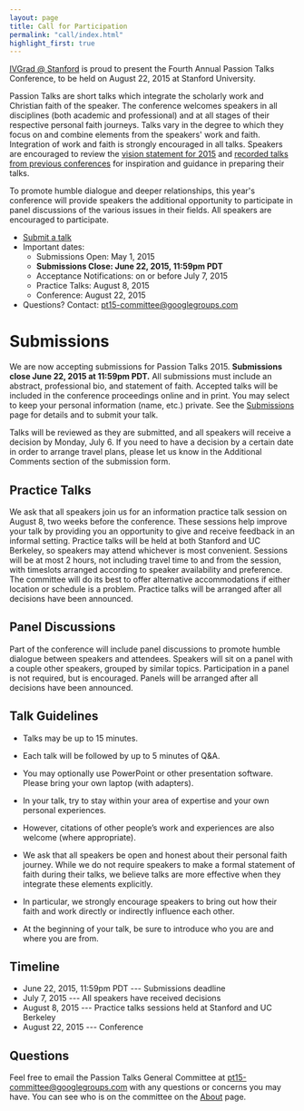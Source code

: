 ```yaml
---
layout: page
title: Call for Participation
permalink: "call/index.html"
highlight_first: true
---
```


<a href="http://ivgrad.stanford.edu/">IVGrad @ Stanford</a> is proud
to present the Fourth Annual Passion Talks Conference, to be held on
August 22, 2015 at Stanford University.

Passion Talks are short talks which integrate the scholarly work and
Christian faith of the speaker. The conference welcomes speakers in
all disciplines (both academic and professional) and at all stages of
their respective personal faith journeys. Talks vary in the degree to
which they focus on and combine elements from the speakers' work and
faith. Integration of work and faith is strongly encouraged in all
talks. Speakers are encouraged to review the
<a href="{{ site.baseurl }}/vision">vision statement for 2015</a> and
<a href="{{ site.baseurl }}/previous">recorded talks from previous
conferences</a> for inspiration and guidance in preparing their talks.

To promote humble dialogue and deeper relationships, this year's
conference will provide speakers the additional opportunity to
participate in panel discussions of the various issues in their
fields. All speakers are encouraged to participate.

  * <a href="{{ site.baseurl }}/submit">Submit a talk</a>
  * Important dates:
      * Submissions Open: May 1, 2015
      * **Submissions Close: June 22, 2015, 11:59pm PDT**
      * Acceptance Notifications: on or before July 7, 2015
      * Practice Talks: August 8, 2015
      * Conference: August 22, 2015
  * Questions? Contact: <pt15-committee@googlegroups.com>

# Submissions

We are now accepting submissions for Passion Talks 2015. **Submissions
close June 22, 2015 at 11:59pm PDT.** All submissions must include an
abstract, professional bio, and statement of faith. Accepted talks
will be included in the conference proceedings online and in
print. You may select to keep your personal information (name, etc.)
private. See the <a href="{{ site.baseurl }}/submit">Submissions</a>
page for details and to submit your talk.

Talks will be reviewed as they are submitted, and all speakers will
receive a decision by Monday, July 6. If you need to have a decision
by a certain date in order to arrange travel plans, please let us know
in the Additional Comments section of the submission form.

## Practice Talks

We ask that all speakers join us for an information practice talk
session on August 8, two weeks before the conference. These sessions
help improve your talk by providing you an opportunity to give and
receive feedback in an informal setting. Practice talks will be held
at both Stanford and UC Berkeley, so speakers may attend whichever is
most convenient. Sessions will be at most 2 hours, not including
travel time to and from the session, with timeslots arranged according
to speaker availability and preference. The committee will do its best
to offer alternative accommodations if either location or schedule is
a problem. Practice talks will be arranged after all decisions have
been announced.

## Panel Discussions

Part of the conference will include panel discussions to promote
humble dialogue between speakers and attendees. Speakers will sit on a
panel with a couple other speakers, grouped by similar
topics. Participation in a panel is not required, but is
encouraged. Panels will be arranged after all decisions have been
announced.

## Talk Guidelines

  * Talks may be up to 15 minutes.

  * Each talk will be followed by up to 5 minutes of Q&A.

  * You may optionally use PowerPoint or other presentation
    software. Please bring your own laptop (with adapters).

  * In your talk, try to stay within your area of expertise and your
    own personal experiences.

  * However, citations of other people’s work and experiences are also
    welcome (where appropriate).

  * We ask that all speakers be open and honest about their personal
    faith journey. While we do not require speakers to make a formal
    statement of faith during their talks, we believe talks are more
    effective when they integrate these elements explicitly.

  * In particular, we strongly encourage speakers to bring out how
    their faith and work directly or indirectly influence each other.

  * At the beginning of your talk, be sure to introduce who you are
    and where you are from.

## Timeline

  * June 22, 2015, 11:59pm PDT --- Submissions deadline
  * July 7, 2015 --- All speakers have received decisions
  * August 8, 2015 --- Practice talks sessions held at Stanford and UC Berkeley
  * August 22, 2015 --- Conference

## Questions

Feel free to email the Passion Talks General Committee at
<pt15-committee@googlegroups.com> with any questions or concerns you
may have. You can see who is on the committee on the
<a href="{{ site.baseurl }}/about">About</a> page.
